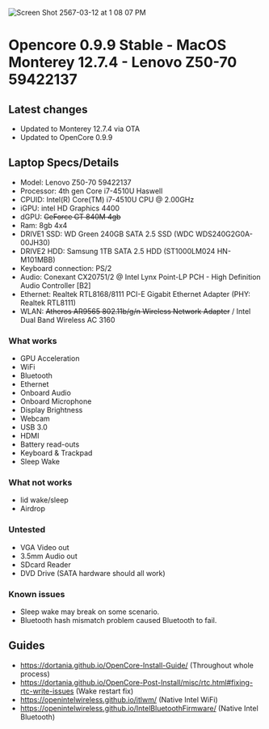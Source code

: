 ![Screen Shot 2567-03-12 at 1 08 07 PM](https://github.com/JuicerV3/Opencore-Monterey-Z50-70/assets/156657646/96b9f14f-0e82-442b-b752-4030e62a6657)

# Opencore 0.9.9 Stable - MacOS Monterey 12.7.4 - Lenovo Z50-70 59422137

## Latest changes
* Updated to Monterey 12.7.4 via OTA
* Updated to OpenCore 0.9.9

## Laptop Specs/Details
 * Model: Lenovo Z50-70 59422137
 * Processor: 4th gen Core i7-4510U Haswell
 * CPUID: Intel(R) Core(TM) i7-4510U CPU @ 2.00GHz
 * iGPU: intel HD Graphics 4400
 * dGPU: ~~GeForce GT 840M 4gb~~
 * Ram: 8gb 4x4
 * DRIVE1 SSD: WD Green 240GB SATA 2.5 SSD (WDC WDS240G2G0A-00JH30)
 * DRIVE2 HDD: Samsung 1TB SATA 2.5 HDD (ST1000LM024 HN-M101MBB)
 * Keyboard connection: PS/2
 * Audio: Conexant CX20751/2 @ Intel Lynx Point-LP PCH - High Definition Audio Controller [B2]
 * Ethernet: Realtek RTL8168/8111 PCI-E Gigabit Ethernet Adapter (PHY: Realtek RTL8111)
 * WLAN: ~~Atheros AR9565 802.11b/g/n Wireless Network Adapter~~ / Intel Dual Band Wireless AC 3160

### What works
 * GPU Acceleration
 * WiFi
 * Bluetooth
 * Ethernet
 * Onboard Audio
 * Onboard Microphone
 * Display Brightness
 * Webcam
 * USB 3.0
 * HDMI
 * Battery read-outs
 * Keyboard & Trackpad
 * Sleep Wake

### What not works
 * lid wake/sleep
 * Airdrop 

### Untested
 * VGA Video out
 * 3.5mm Audio out
 * SDcard Reader
 * DVD Drive (SATA hardware should all work)

### Known issues
 * Sleep wake may break on some scenario.
 * Bluetooth hash mismatch problem caused Bluetooth to fail.

## Guides
 * https://dortania.github.io/OpenCore-Install-Guide/ (Throughout whole process)
 * https://dortania.github.io/OpenCore-Post-Install/misc/rtc.html#fixing-rtc-write-issues (Wake restart fix)
 * https://openintelwireless.github.io/itlwm/ (Native Intel WiFi)
 * https://openintelwireless.github.io/IntelBluetoothFirmware/ (Native Intel Bluetooth)
